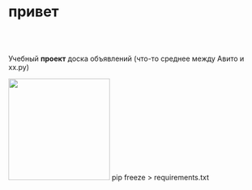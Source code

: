 <h1>привет</h1>
<br>
<br>
<p>Учебный <strong>проект</strong> доска объявлений (что-то среднее между Авито и хх.ру)</p>

<img src="C:\Users\Asus\OneDrive\Рабочий стол\zzzGOBLIN.jpg" width="200" height="200">  
pip freeze > requirements.txt
